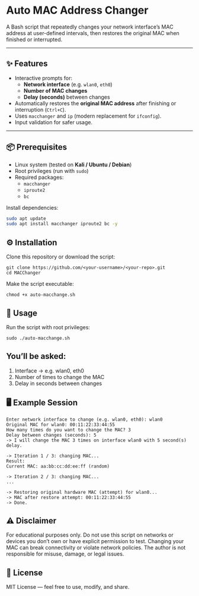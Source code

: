 # Auto MAC Address Changer

A Bash script that repeatedly changes your network interface’s MAC address at user-defined intervals, then restores the original MAC when finished or interrupted.

---

## ✨ Features

- Interactive prompts for:
  - **Network interface** (e.g. `wlan0`, `eth0`)
  - **Number of MAC changes**
  - **Delay (seconds)** between changes  
- Automatically restores the **original MAC address** after finishing or interruption (`Ctrl+C`).  
- Uses `macchanger` and `ip` (modern replacement for `ifconfig`).  
- Input validation for safer usage.  

---

## 📦 Prerequisites

- Linux system (tested on **Kali / Ubuntu / Debian**)  
- Root privileges (run with `sudo`)  
- Required packages:  
  - `macchanger`  
  - `iproute2`  
  - `bc`  

Install dependencies:

```bash
sudo apt update
sudo apt install macchanger iproute2 bc -y

```

## ⚙️ Installation

Clone this repository or download the script:

```
git clone https://github.com/<your-username>/<your-repo>.git
cd MACChanger
```

Make the script executable:

```
chmod +x auto-macchange.sh
```

## 🚀 Usage

Run the script with root privileges:
```
sudo ./auto-macchange.sh
```

##  You’ll be asked:

1. Interface → e.g. wlan0, eth0
2. Number of times to change the MAC
3. Delay in seconds between changes

## 🖥️ Example Session

```
Enter network interface to change (e.g. wlan0, eth0): wlan0
Original MAC for wlan0: 00:11:22:33:44:55
How many times do you want to change the MAC? 3
Delay between changes (seconds): 5
-> I will change the MAC 3 times on interface wlan0 with 5 second(s) delay.

-> Iteration 1 / 3: changing MAC...
Result:
Current MAC: aa:bb:cc:dd:ee:ff (random)

-> Iteration 2 / 3: changing MAC...
...

-> Restoring original hardware MAC (attempt) for wlan0...
-> MAC after restore attempt: 00:11:22:33:44:55
-> Done.
```

## ⚠️ Disclaimer

For educational purposes only.
Do not use this script on networks or devices you don’t own or have explicit permission to test.
Changing your MAC can break connectivity or violate network policies.
The author is not responsible for misuse, damage, or legal issues.

## 📜 License

MIT License — feel free to use, modify, and share.
